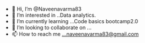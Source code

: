 - 👋 Hi, I’m @Naveenavarma83
- 👀 I’m interested in ..Data analytics.
- 🌱 I’m currently learning ...Code basics bootcamp2.0
- 💞️ I’m looking to collaborate on ...
- 📫 How to reach me ...naveenavarma83@gmail.com

<!---
Naveenavarma83/Naveenavarma83 is a ✨ special ✨ repository because its `README.md` (this file) appears on your GitHub profile.
You can click the Preview link to take a look at your changes.
--->
